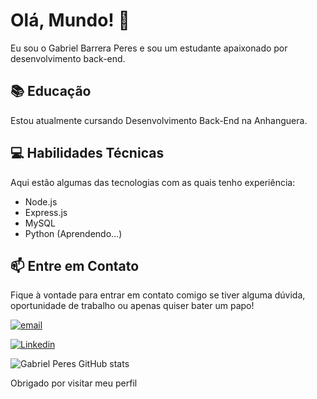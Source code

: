 # Olá, Mundo! 👋 
Eu sou o Gabriel Barrera Peres e sou um estudante apaixonado por desenvolvimento back-end.

## 📚 Educação

Estou atualmente cursando Desenvolvimento Back-End na Anhanguera.

## 💻 Habilidades Técnicas

Aqui estão algumas das tecnologias com as quais tenho experiência:

- Node.js
- Express.js
- MySQL
- Python (Aprendendo...)

## 📫 Entre em Contato

Fique à vontade para entrar em contato comigo se tiver alguma dúvida, oportunidade de trabalho ou apenas quiser bater um papo!

[![email](https://img.shields.io/badge/Gmail-D14836?style=for-the-badge&logo=gmail&logoColor=white)](gabrielbarreraperes18@gmail.com)

[![Linkedin](https://img.shields.io/badge/LinkedIn-0077B5?style=for-the-badge&logo=linkedin&logoColor=white)](https://www.linkedin.com/in/gabrielbarrerap)

![Gabriel Peres GitHub stats](https://github-readme-stats.vercel.app/api?username=BarreraPeres&show_icons=true&theme=highcontrast)


Obrigado por visitar meu perfil
